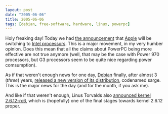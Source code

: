```yaml
---
layout: post
date: "2005-06-06"
title: 2005-06-06
tags: [debian, free-software, hardware, linux, powerpc]
---
```

Holy freaking day! Today we had
[the announcement](http://www.apple.com/pr/library/2005/jun/06intel.html)
that [Apple](http://www.apple.com/) will be switching to
[Intel processors](http://www.intel.com). This is a major movement,
in my very humber opinion. Does this mean that all the claims about
PowerPC being more effective are not true anymore (well, that may
be the case with Power 970 processors, but G3 processors seem to be
quite nice regarding power comsumption).

As if that weren't enough news for one day,
[Debian](http://www.debian.org/) finally, after almost 3 (*three*)
years,
[released a new version of its distribution](http://www.debian.org/News/2005/20050606),
codenamed sarge. This is the major news for the day (and for the
month, if you ask me).

And like if that weren't enough, Linus Torvalds also
[announced kernel 2.6.12-rc6](http://www.kernel.org/pub/linux/kernel/v2.6/testing/patch-2.6.12-rc6.bz2),
which is (hopefully) one of the final stages towards kernel 2.6.12
proper.


